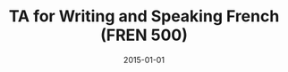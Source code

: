 ---
title: "TA for Writing and Speaking French (FREN 500)"
collection: teaching
type: "Undergraduate course"
permalink: /teaching/2015-fall-french500
venue: "Brown University"
season: "Spring"
date: 2015-01-01
location: "Providence, RI"
---